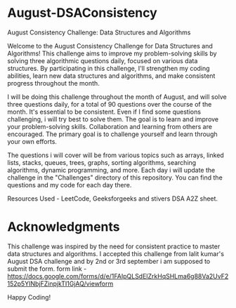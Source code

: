 # August-DSAConsistency

August Consistency Challenge: Data Structures and Algorithms

Welcome to the August Consistency Challenge for Data Structures and Algorithms! This challenge aims to improve my problem-solving skills by solving three algorithmic questions daily, focused on various data structures. By participating in this challenge, I'll  strengthen my coding abilities, learn new data structures and algorithms, and make consistent progress throughout the month.


I will be doing this challenge throughout the month of August, and will solve three questions daily, for a total of 90 questions over the course of the month.
It's essential to be consistent. Even if I find some questions challenging, i will try best to solve them. The goal is to learn and improve your problem-solving skills.
Collaboration and learning from others are encouraged.
The primary goal is to challenge yourself and learn through your own efforts.

The questions i will cover will be from various topics such as arrays, linked lists, stacks, queues, trees, graphs, sorting algorithms, searching algorithms, dynamic programming, and more.
Each day i will update the challenge in the "Challenges" directory of this repository. You can find the questions and my code for each day there.

Resources Used - 
LeetCode, Geeksforgeeks and stivers DSA A2Z sheet.


# Acknowledgments
This challenge was inspired by the need for consistent practice to master data structures and algorithms.
I accepted this challenge from lalit kumar's August DSA challenge and by 2nd or 3rd september i am supposed to submit the form.
form link - https://docs.google.com/forms/d/e/1FAIpQLSdElZrkHqSHLma6g88Va2UvF2152p5YINbjFZinpjkTI1GjAQ/viewform 

Happy Coding! 

